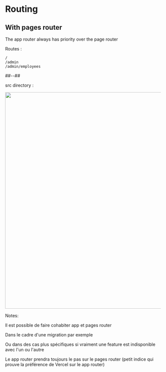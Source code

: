<!-- .slide: class="two-column with-code" -->

<style>
  .routing-pages-vs-app-img {
    width: 700px;
    height: auto;
  }
</style>

# Routing

## With pages router

The app router always has priority over the page router

Routes :

```
/
/admin
/admin/employees
```

##--##

src directory :

<img src="./assets/images/02-routing/app-vs-pages-priority.png" class="routing-pages-vs-app-img"  />

Notes:

Il est possible de faire cohabiter app et pages router

Dans le cadre d'une migration par exemple

Ou dans des cas plus spécifiques si vraiment une feature est indisponible avec l'un ou l'autre

Le app router prendra toujours le pas sur le pages router (petit indice qui prouve la préférence de Vercel sur le app router)
